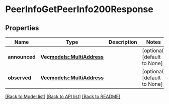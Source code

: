 # PeerInfoGetPeerInfo200Response

## Properties

| Name          | Type                          | Description | Notes                        |
| ------------- | ----------------------------- | ----------- | ---------------------------- |
| **announced** | **Vec<models::MultiAddress>** |             | [optional] [default to None] |
| **observed**  | **Vec<models::MultiAddress>** |             | [optional] [default to None] |

[[Back to Model list]](../README.md#documentation-for-models) [[Back to API list]](../README.md#documentation-for-api-endpoints) [[Back to README]](../README.md)
